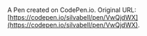 # 

A Pen created on CodePen.io. Original URL: [https://codepen.io/silvabell/pen/VwQjdWX](https://codepen.io/silvabell/pen/VwQjdWX).

